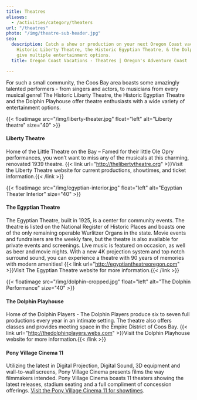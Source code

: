 ```yaml
---
title: Theatres
aliases:
  - /activities/category/theaters
url: "/theatres"
photo: "/img/theatre-sub-header.jpg"
seo:
  description: Catch a show or production on your next Oregon Coast vacatopm! The
    Historic Liberty Theatre, the Historic Egyptian Theatre, & the Dolphin Playhouse
    give multiple entertainment options.
  title: Oregon Coast Vacations - Theatres | Oregon's Adventure Coast

---
```

For such a small community, the Coos Bay area boasts some amazingly talented performers - from singers and actors, to musicians from every musical genre! The Historic Liberty Theatre, the Historic Egyptian Theatre and the Dolphin Playhouse offer theatre enthusiasts with a wide variety of entertainment options.

{{< floatimage src="/img/liberty-theater.jpg" float="left" alt="Liberty theatre" size="40" >}}

#### Liberty Theatre

Home of the Little Theatre on the Bay – Famed for their little Ole Opry performances, you won’t want to miss any of the musicals at this charming, renovated 1939 theatre. {{< link url="http://thelibertytheatre.org" >}}Visit the Liberty Theatre website for current productions, showtimes, and ticket information.{{< /link >}}
<div class="clearfix"></div>

{{< floatimage src="/img/egyptian-interior.jpg" float="left" alt="Egyptian Theater Interior" size="40" >}}

#### The Egyptian Theatre

The Egyptian Theatre, built in 1925, is a center for community events. The theatre is listed on the National Register of Historic Places and boasts one of the only remaining operable Wurlitzer Organs in the state. Movie events and fundraisers are the weekly fare, but the theatre is also available for private events and screenings. Live music is featured on occasion, as well as beer and movie nights. With a new 4K projection system and top notch surround sound, you can experience a theatre with 90 years of memories with modern amenities! {{< link url="http://egyptiantheatreoregon.com" >}}Visit The Egyptian Theatre website for more information.{{< /link >}}

{{< floatimage src="/img/dolphin-cropped.jpg" float="left" alt="The Dolphin Performance" size="40" >}}

#### The Dolphin Playhouse

Home of the Dolphin Players - The Dolphin Players produce six to seven full productions every year in an intimate setting. The theatre also offers classes and provides meeting space in the Empire District of Coos Bay. {{< link url="http://thedolphinplayers.webs.com" >}}Visit the Dolphin Playhouse website for more information.{{< /link >}}

#### **Pony Village Cinema 11**

Utilizing the latest in Digital Projection, Digital Sound, 3D equipment and wall-to-wall screens, Pony Village Cinema presents films the way filmmakers intended. Pony Village Cinema boasts 11 theaters showing the latest releases, stadium seating and a full compliment of concession offerings. [Visit the Pony Village Cinema 11 for showtimes](https://www.catheatres.com/SectionIndex.asp?SectionID=34).